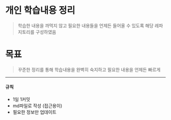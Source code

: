 # 개인 학습내용 정리

> 학습한 내용을 까먹지 않고 필요한 내용들을 언제든 들어올 수 있도록 해당 레파지토리를 구성하였음
# 목표
> 꾸준한 정리를 통해 학습내용을 완벽히 숙지하고 필요한 내용을 언제든 빠르게 
---
#### 규칙
 - 1일 1커밋
 - md파일로 작성 (접근용이)
 - 필요한 정보만 업데이트
